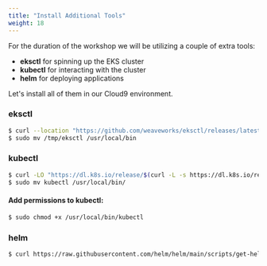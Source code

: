 ```yaml
---
title: "Install Additional Tools"
weight: 18
---
```


For the duration of the workshop we will be utilizing a couple of extra tools:

- **eksctl** for spinning up the EKS cluster
- **kubectl** for interacting with the cluster
- **helm** for deploying applications

Let's install all of them in our Cloud9 environment.

### eksctl

```bash
$ curl --location "https://github.com/weaveworks/eksctl/releases/latest/download/eksctl_$(uname -s)_amd64.tar.gz" | tar xz -C /tmp
$ sudo mv /tmp/eksctl /usr/local/bin
```

### kubectl

```bash
$ curl -LO "https://dl.k8s.io/release/$(curl -L -s https://dl.k8s.io/release/stable.txt)/bin/linux/amd64/kubectl"
$ sudo mv kubectl /usr/local/bin/
```
#### Add permissions to kubectl:
```bash
$ sudo chmod +x /usr/local/bin/kubectl
```

### helm

```bash
$ curl https://raw.githubusercontent.com/helm/helm/main/scripts/get-helm-3 | bash
```

